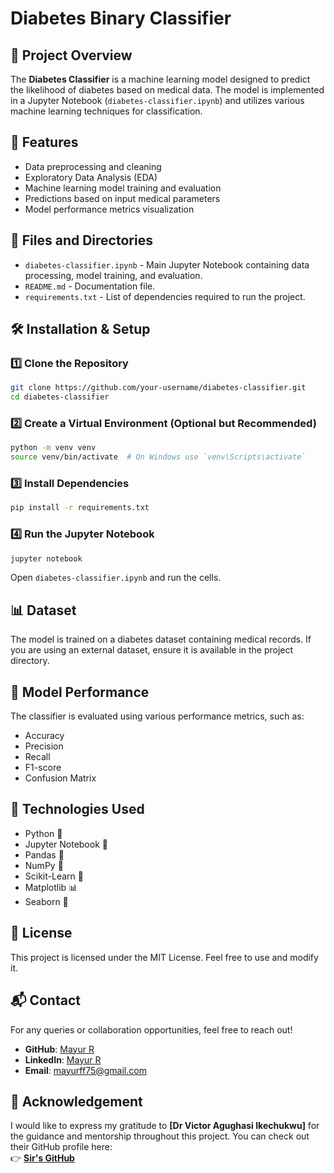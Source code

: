 


# Diabetes Binary Classifier

## 📌 Project Overview

The **Diabetes Classifier** is a machine learning model designed to predict the likelihood of diabetes based on medical data. The model is implemented in a Jupyter Notebook (`diabetes-classifier.ipynb`) and utilizes various machine learning techniques for classification.

## 🚀 Features

- Data preprocessing and cleaning
- Exploratory Data Analysis (EDA)
- Machine learning model training and evaluation
- Predictions based on input medical parameters
- Model performance metrics visualization

## 📂 Files and Directories

- `diabetes-classifier.ipynb` - Main Jupyter Notebook containing data processing, model training, and evaluation.
- `README.md` - Documentation file.
- `requirements.txt` - List of dependencies required to run the project.

## 🛠️ Installation & Setup

### 1️⃣ Clone the Repository
```bash
git clone https://github.com/your-username/diabetes-classifier.git
cd diabetes-classifier
```

### 2️⃣ Create a Virtual Environment (Optional but Recommended)
```bash
python -m venv venv
source venv/bin/activate  # On Windows use `venv\Scripts\activate`
```

### 3️⃣ Install Dependencies
```bash
pip install -r requirements.txt
```

### 4️⃣ Run the Jupyter Notebook
```bash
jupyter notebook
```
Open `diabetes-classifier.ipynb` and run the cells.

## 📊 Dataset

The model is trained on a diabetes dataset containing medical records. If you are using an external dataset, ensure it is available in the project directory.

## 🎯 Model Performance

The classifier is evaluated using various performance metrics, such as:
- Accuracy
- Precision
- Recall
- F1-score
- Confusion Matrix

## 🤖 Technologies Used

- Python 🐍
- Jupyter Notebook 📓
- Pandas 🐼
- NumPy 🔢
- Scikit-Learn 🤖
- Matplotlib 📊
- Seaborn 🎨

## 📜 License

This project is licensed under the MIT License. Feel free to use and modify it.

## 📬 Contact

For any queries or collaboration opportunities, feel free to reach out!

- **GitHub**: [Mayur R](https://github.com/Mayurx75)
- **LinkedIn**: [Mayur R](https://www.linkedin.com/in/mayur-r-021b35329/)
- **Email**: mayurff75@gmail.com

## 🔗 Acknowledgement
I would like to express my gratitude to **[Dr Victor Agughasi Ikechukwu]** for the guidance and mentorship throughout this project. You can check out their GitHub profile here:  
👉 **[Sir's GitHub](https://github.com/Victor-Ikechukwu)**
